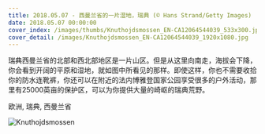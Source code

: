```yaml
---
title: 2018.05.07 - 西曼兰省的一片湿地，瑞典 (© Hans Strand/Getty Images)
date: 2018.05.07 00:00:00
cover_index: /images/thumbs/Knuthojdsmossen_EN-CA12064544039_533x300.jpg
cover_detail: /images/Knuthojdsmossen_EN-CA12064544039_1920x1080.jpg
---
```


瑞典西曼兰省的北部和西北部地区是一片山区。但是从这里向南走，海拔会下降，你会看到开阔的平原和湿地，就如图中所看见的那样。即使这样，你也不需要收拾你的防水连靴裤，你还可以在附近的法内博雅登国家公园享受很多的户外活动，那里有25000英亩的保护区，可以为你提供大量的崎岖的瑞典荒野。

欧洲, 瑞典, 西曼兰省

![Knuthojdsmossen](/images/Knuthojdsmossen_EN-CA12064544039_1920x1080.jpg)
